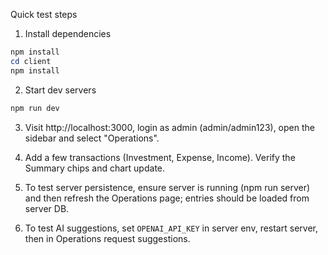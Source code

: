 Quick test steps

1. Install dependencies

```powershell
npm install
cd client
npm install
```

2. Start dev servers

```powershell
npm run dev
```

3. Visit http://localhost:3000, login as admin (admin/admin123), open the sidebar and select "Operations".

4. Add a few transactions (Investment, Expense, Income). Verify the Summary chips and chart update.

5. To test server persistence, ensure server is running (npm run server) and then refresh the Operations page; entries should be loaded from server DB.

6. To test AI suggestions, set `OPENAI_API_KEY` in server env, restart server, then in Operations request suggestions.
